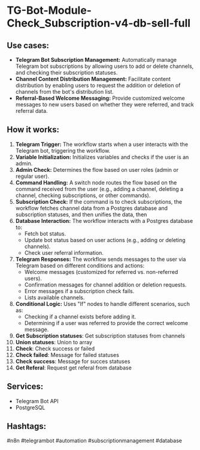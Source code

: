 # TG-Bot-Module-Check_Subscription-v4-db-sell-full

## Use cases:

- **Telegram Bot Subscription Management:** Automatically manage Telegram bot subscriptions by allowing users to add or delete channels, and checking their subscription statuses.
- **Channel Content Distribution Management:** Facilitate content distribution by enabling users to request the addition or deletion of channels from the bot's distribution list.
- **Referral-Based Welcome Messaging:**  Provide customized welcome messages to new users based on whether they were referred, and track referral data.

## How it works:

1.  **Telegram Trigger:** The workflow starts when a user interacts with the Telegram bot, triggering the workflow.
2.  **Variable Initialization:** Initializes variables and checks if the user is an admin.
3.  **Admin Check:** Determines the flow based on user roles (admin or regular user).
4.  **Command Handling:** A switch node routes the flow based on the command received from the user (e.g., adding a channel, deleting a channel, checking subscriptions, or other commands).
5.  **Subscription Check:**  If the command is to check subscriptions, the workflow fetches channel data from a Postgres database and subscription statuses, and then unifies the data, then
6.  **Database Interaction:** The workflow interacts with a Postgres database to:
    *   Fetch bot status.
    *   Update bot status based on user actions (e.g., adding or deleting channels).
    *   Check user referral information.
7.  **Telegram Responses:** The workflow sends messages to the user via Telegram based on different conditions and actions:
    *   Welcome messages (customized for referred vs. non-referred users).
    *   Confirmation messages for channel addition or deletion requests.
    *   Error messages if a subscription check fails.
    *   Lists available channels.
8.  **Conditional Logic:** Uses "If" nodes to handle different scenarios, such as:
    *   Checking if a channel exists before adding it.
    *   Determining if a user was referred to provide the correct welcome message.
9.  **Get Subscription statuses**: Get subscription statuses from channels
10. **Union statuses**: Union to array
11. **Check**: Check success or failed
12. **Check failed**: Message for failed statuses
13. **Check success**: Message for succes statuses
14. **Get Referal**: Request get referal from database

## Services:

-   Telegram Bot API
-   PostgreSQL

## Hashtags:

#n8n #telegrambot #automation #subscriptionmanagement #database